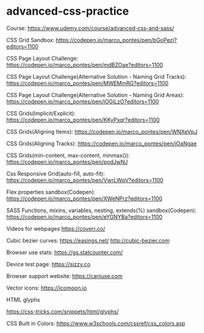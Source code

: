 # advanced-css-practice

Course: https://www.udemy.com/course/advanced-css-and-sass/

CSS Grid Sandbox: https://codepen.io/marco_pontes/pen/bGoPezj?editors=1100

CSS Page Layout Challenge: https://codepen.io/marco_pontes/pen/mdBZOae?editors=1100

CSS Page Layout Challenge(Alternative Solution - Naming Grid Tracks): https://codepen.io/marco_pontes/pen/MWEMmRG?editors=1100

CSS Page Layout Challenge(Alternative Solution - Naming Grid Areas): https://codepen.io/marco_pontes/pen/jOGjLzO?editors=1100

CSS Grids(Implicit/Explicit): https://codepen.io/marco_pontes/pen/KKyPxqr?editors=1100

CSS Grids(Aligning Items): https://codepen.io/marco_pontes/pen/WNXeVpJ

CSS Grids(Aligning Tracks): https://codepen.io/marco_pontes/pen/jOaNgae

CSS Grids(min-content, max-content, minmax()): https://codepen.io/marco_pontes/pen/podJwNJ

Css Responsive Grid(auto-fill, auto-fit): https://codepen.io/marco_pontes/pen/VwrLWqV?editors=1100 

Flex properties sandbox(Codepen):
https://codepen.io/marco_pontes/pen/XWeNPrz?editors=1100

SASS Functions, mixins, variables, nesting, extends(%) sandbox(Codepen):
https://codepen.io/marco_pontes/pen/eYGNYBa?editors=1100

Videos for webpages
https://coverr.co/

Cubic bezier curves: https://easings.net/
http://cubic-bezier.com

Browser use stats: https://gs.statcounter.com/

Device test page: https://sizzy.co

Browser support website: https://caniuse.com

Vector icons: https://icomoon.io

HTML glyphs

https://css-tricks.com/snippets/html/glyphs/


CSS Built in Colors: https://www.w3schools.com/cssref/css_colors.asp